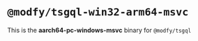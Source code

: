 # `@modfy/tsgql-win32-arm64-msvc`

This is the **aarch64-pc-windows-msvc** binary for `@modfy/tsgql`
